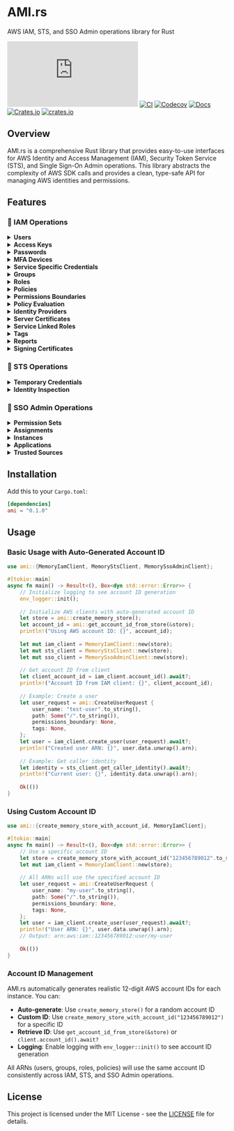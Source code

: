 # AMI.rs

AWS IAM, STS, and SSO Admin operations library for Rust

[![GitHub last commit](https://img.shields.io/github/last-commit/lsh0x/AMI.rs)](https://github.com/lsh0x/AMI.rs/commits/main)
[![CI](https://github.com/lsh0x/AMI.rs/workflows/CI/badge.svg)](https://github.com/lsh0x/AMI.rs/actions)
[![Codecov](https://codecov.io/gh/lsh0x/AMI.rs/branch/main/graph/badge.svg)](https://codecov.io/gh/lsh0x/AMI.rs)
[![Docs](https://docs.rs/ami/badge.svg)](https://docs.rs/ami)
[![Crates.io](https://img.shields.io/crates/v/ami.svg)](https://crates.io/crates/ami)
[![crates.io](https://img.shields.io/crates/d/ami)](https://crates.io/crates/ami)

## Overview

AMI.rs is a comprehensive Rust library that provides easy-to-use interfaces for AWS Identity and Access Management (IAM), Security Token Service (STS), and Single Sign-On Admin operations. This library abstracts the complexity of AWS SDK calls and provides a clean, type-safe API for managing AWS identities and permissions.

## Features

### 🔐 IAM Operations

<details>
<summary><strong>Users</strong></summary>

- `CreateUser` - Create a new IAM user
- `DeleteUser` - Delete an IAM user
- `GetUser` - Retrieve user information
- `UpdateUser` - Update user properties
- `ListUsers` - List all users
- `ListUserTags` - List tags for a user

</details>

<details>
<summary><strong>Access Keys</strong></summary>

- `CreateAccessKey` - Create access keys for a user
- `DeleteAccessKey` - Delete access keys
- `UpdateAccessKey` - Update access key status
- `ListAccessKeys` - List user's access keys
- `GetAccessKeyLastUsed` - Get last used information

</details>

<details>
<summary><strong>Passwords</strong></summary>

- `CreateLoginProfile` - Create console login profile
- `UpdateLoginProfile` - Update login profile
- `DeleteLoginProfile` - Delete login profile
- `GetLoginProfile` - Get login profile information

</details>

<details>
<summary><strong>MFA Devices</strong></summary>

- `EnableMFADevice` - Enable MFA device
- `DeactivateMFADevice` - Deactivate MFA device
- `ListMFADevices` - List MFA devices
- `ResyncMFADevice` - Resync MFA device

</details>

<details>
<summary><strong>Service Specific Credentials</strong></summary>

- `CreateServiceSpecificCredential` - Create service-specific credentials
- `UpdateServiceSpecificCredential` - Update service-specific credentials
- `DeleteServiceSpecificCredential` - Delete service-specific credentials
- `ListServiceSpecificCredentials` - List service-specific credentials
- `ResetServiceSpecificCredential` - Reset service-specific credentials

</details>

<details>
<summary><strong>Groups</strong></summary>

- `CreateGroup` - Create a new group
- `UpdateGroup` - Update group properties
- `DeleteGroup` - Delete a group
- `GetGroup` - Get group information
- `ListGroups` - List all groups
- `ListGroupsForUser` - List groups for a user
- `AddUserToGroup` - Add user to group
- `RemoveUserFromGroup` - Remove user from group
- `AttachGroupPolicy` - Attach policy to group
- `DetachGroupPolicy` - Detach policy from group
- `ListAttachedGroupPolicies` - List attached policies
- `PutGroupPolicy` - Put inline policy
- `GetGroupPolicy` - Get inline policy
- `ListGroupPolicies` - List inline policies
- `DeleteGroupPolicy` - Delete inline policy

</details>

<details>
<summary><strong>Roles</strong></summary>

- `CreateRole` - Create a new role
- `UpdateRole` - Update role properties
- `UpdateRoleDescription` - Update role description
- `GetRole` - Get role information
- `DeleteRole` - Delete a role
- `ListRoles` - List all roles
- `ListRoleTags` - List role tags
- `PutRolePolicy` - Put inline policy
- `GetRolePolicy` - Get inline policy
- `DeleteRolePolicy` - Delete inline policy
- `ListRolePolicies` - List inline policies
- `AttachRolePolicy` - Attach managed policy
- `DetachRolePolicy` - Detach managed policy
- `ListAttachedRolePolicies` - List attached policies
- `UpdateAssumeRolePolicy` - Update trust policy
- `CreateInstanceProfile` - Create instance profile
- `AddRoleToInstanceProfile` - Add role to instance profile
- `RemoveRoleFromInstanceProfile` - Remove role from instance profile
- `DeleteInstanceProfile` - Delete instance profile
- `GetInstanceProfile` - Get instance profile
- `ListInstanceProfiles` - List instance profiles
- `ListInstanceProfilesForRole` - List instance profiles for role

</details>

<details>
<summary><strong>Policies</strong></summary>

- `CreatePolicy` - Create managed policy
- `CreatePolicyVersion` - Create policy version
- `DeletePolicy` - Delete managed policy
- `DeletePolicyVersion` - Delete policy version
- `GetPolicy` - Get managed policy
- `GetPolicyVersion` - Get policy version
- `ListPolicies` - List managed policies
- `ListPolicyVersions` - List policy versions
- `ListEntitiesForPolicy` - List entities for policy
- `SetDefaultPolicyVersion` - Set default policy version
- `ListPoliciesGrantingServiceAccess` - List policies granting service access
- `PutUserPolicy` - Put user inline policy
- `GetUserPolicy` - Get user inline policy
- `DeleteUserPolicy` - Delete user inline policy
- `ListUserPolicies` - List user inline policies
- `AttachUserPolicy` - Attach managed policy to user
- `DetachUserPolicy` - Detach managed policy from user

</details>

<details>
<summary><strong>Permissions Boundaries</strong></summary>

- `PutUserPermissionsBoundary` - Set user permissions boundary
- `DeleteUserPermissionsBoundary` - Delete user permissions boundary
- `PutRolePermissionsBoundary` - Set role permissions boundary
- `DeleteRolePermissionsBoundary` - Delete role permissions boundary

</details>

<details>
<summary><strong>Policy Evaluation</strong></summary>

- `SimulateCustomPolicy` - Simulate custom policy
- `SimulatePrincipalPolicy` - Simulate principal policy
- `GetContextKeysForCustomPolicy` - Get context keys for custom policy
- `GetContextKeysForPrincipalPolicy` - Get context keys for principal policy
- `GenerateServiceLastAccessedDetails` - Generate service last accessed details
- `GetServiceLastAccessedDetails` - Get service last accessed details
- `GetServiceLastAccessedDetailsWithEntities` - Get service last accessed details with entities
- `GenerateOrganizationsAccessReport` - Generate organizations access report
- `GetOrganizationsAccessReport` - Get organizations access report

</details>

<details>
<summary><strong>Identity Providers</strong></summary>

**SAML Providers:**
- `CreateSAMLProvider` - Create SAML provider
- `UpdateSAMLProvider` - Update SAML provider
- `DeleteSAMLProvider` - Delete SAML provider
- `GetSAMLProvider` - Get SAML provider
- `ListSAMLProviders` - List SAML providers

**OIDC Providers:**
- `CreateOpenIDConnectProvider` - Create OIDC provider
- `UpdateOpenIDConnectProviderThumbprint` - Update OIDC provider thumbprint
- `DeleteOpenIDConnectProvider` - Delete OIDC provider
- `GetOpenIDConnectProvider` - Get OIDC provider
- `ListOpenIDConnectProviders` - List OIDC providers
- `TagOpenIDConnectProvider` - Tag OIDC provider
- `UntagOpenIDConnectProvider` - Untag OIDC provider

</details>

<details>
<summary><strong>Server Certificates</strong></summary>

- `UploadServerCertificate` - Upload server certificate
- `UpdateServerCertificate` - Update server certificate
- `DeleteServerCertificate` - Delete server certificate
- `GetServerCertificate` - Get server certificate
- `ListServerCertificates` - List server certificates

</details>

<details>
<summary><strong>Service Linked Roles</strong></summary>

- `CreateServiceLinkedRole` - Create service-linked role
- `DeleteServiceLinkedRole` - Delete service-linked role
- `GetServiceLinkedRoleDeletionStatus` - Get deletion status
- `ListRoles` - List roles (including service-linked)

</details>

<details>
<summary><strong>Tags</strong></summary>

- `TagUser` - Tag a user
- `UntagUser` - Untag a user
- `ListUserTags` - List user tags
- `TagRole` - Tag a role
- `UntagRole` - Untag a role
- `ListRoleTags` - List role tags
- `TagPolicy` - Tag a policy
- `UntagPolicy` - Untag a policy
- `ListPolicyTags` - List policy tags

</details>

<details>
<summary><strong>Reports</strong></summary>

- `GenerateCredentialReport` - Generate credential report
- `GetCredentialReport` - Get credential report
- `GetAccountSummary` - Get account summary
- `GetAccountPasswordPolicy` - Get password policy
- `UpdateAccountPasswordPolicy` - Update password policy
- `DeleteAccountPasswordPolicy` - Delete password policy
- `GenerateServiceLastAccessedDetails` - Generate service last accessed details
- `GetServiceLastAccessedDetails` - Get service last accessed details
- `GetServiceLastAccessedDetailsWithEntities` - Get service last accessed details with entities

</details>

<details>
<summary><strong>Signing Certificates</strong></summary>

- `UploadSigningCertificate` - Upload signing certificate
- `UpdateSigningCertificate` - Update signing certificate
- `DeleteSigningCertificate` - Delete signing certificate
- `ListSigningCertificates` - List signing certificates

</details>

### 🔑 STS Operations

<details>
<summary><strong>Temporary Credentials</strong></summary>

- `AssumeRole` - Assume a role
- `AssumeRoleWithSAML` - Assume role with SAML
- `AssumeRoleWithWebIdentity` - Assume role with web identity
- `AssumeRoleWithClientGrants` - Assume role with client grants
- `GetFederationToken` - Get federation token
- `GetSessionToken` - Get session token
- `DecodeAuthorizationMessage` - Decode authorization message
- `GetAccessKeyInfo` - Get access key information

</details>

<details>
<summary><strong>Identity Inspection</strong></summary>

- `GetCallerIdentity` - Get caller identity information

</details>

### 🏢 SSO Admin Operations

<details>
<summary><strong>Permission Sets</strong></summary>

- `CreatePermissionSet` - Create permission set
- `UpdatePermissionSet` - Update permission set
- `DeletePermissionSet` - Delete permission set
- `DescribePermissionSet` - Describe permission set
- `ListPermissionSets` - List permission sets
- `ListPermissionSetsProvisionedToAccount` - List provisioned permission sets
- `ListCustomerManagedPolicyReferencesInPermissionSet` - List customer managed policy references
- `AttachCustomerManagedPolicyReferenceToPermissionSet` - Attach customer managed policy reference
- `DetachCustomerManagedPolicyReferenceFromPermissionSet` - Detach customer managed policy reference
- `AttachManagedPolicyToPermissionSet` - Attach managed policy
- `DetachManagedPolicyFromPermissionSet` - Detach managed policy
- `ListManagedPoliciesInPermissionSet` - List managed policies
- `ProvisionPermissionSet` - Provision permission set
- `DescribePermissionSetProvisioningStatus` - Describe provisioning status
- `ListPermissionSetProvisioningStatus` - List provisioning status

</details>

<details>
<summary><strong>Assignments</strong></summary>

- `CreateAccountAssignment` - Create account assignment
- `DeleteAccountAssignment` - Delete account assignment
- `DescribeAccountAssignmentCreationStatus` - Describe creation status
- `DescribeAccountAssignmentDeletionStatus` - Describe deletion status
- `ListAccountAssignments` - List account assignments
- `ListAccountAssignmentCreationStatus` - List creation status
- `ListAccountAssignmentDeletionStatus` - List deletion status

</details>

<details>
<summary><strong>Instances</strong></summary>

- `ListInstances` - List SSO instances
- `DescribeInstanceAccessControlAttributeConfiguration` - Describe access control attributes
- `PutInstanceAccessControlAttributeConfiguration` - Put access control attributes
- `DeleteInstanceAccessControlAttributeConfiguration` - Delete access control attributes
- `ListTagsForResource` - List resource tags
- `TagResource` - Tag resource
- `UntagResource` - Untag resource

</details>

<details>
<summary><strong>Applications</strong></summary>

- `ListApplications` - List applications
- `DescribeApplicationAssignment` - Describe application assignment
- `CreateApplicationAssignment` - Create application assignment
- `DeleteApplicationAssignment` - Delete application assignment
- `ListApplicationAssignments` - List application assignments

</details>

<details>
<summary><strong>Trusted Sources</strong></summary>

- `CreateTrustedTokenIssuer` - Create trusted token issuer
- `DeleteTrustedTokenIssuer` - Delete trusted token issuer
- `UpdateTrustedTokenIssuer` - Update trusted token issuer
- `ListTrustedTokenIssuers` - List trusted token issuers
- `DescribeTrustedTokenIssuer` - Describe trusted token issuer

</details>

## Installation

Add this to your `Cargo.toml`:

```toml
[dependencies]
ami = "0.1.0"
```

## Usage

### Basic Usage with Auto-Generated Account ID

```rust
use ami::{MemoryIamClient, MemoryStsClient, MemorySsoAdminClient};

#[tokio::main]
async fn main() -> Result<(), Box<dyn std::error::Error>> {
    // Initialize logging to see account ID generation
    env_logger::init();
    
    // Initialize AWS clients with auto-generated account ID
    let store = ami::create_memory_store();
    let account_id = ami::get_account_id_from_store(&store);
    println!("Using AWS account ID: {}", account_id);
    
    let mut iam_client = MemoryIamClient::new(store);
    let mut sts_client = MemoryStsClient::new(store);
    let mut sso_client = MemorySsoAdminClient::new(store);
    
    // Get account ID from client
    let client_account_id = iam_client.account_id().await?;
    println!("Account ID from IAM client: {}", client_account_id);
    
    // Example: Create a user
    let user_request = ami::CreateUserRequest {
        user_name: "test-user".to_string(),
        path: Some("/".to_string()),
        permissions_boundary: None,
        tags: None,
    };
    let user = iam_client.create_user(user_request).await?;
    println!("Created user ARN: {}", user.data.unwrap().arn);
    
    // Example: Get caller identity
    let identity = sts_client.get_caller_identity().await?;
    println!("Current user: {}", identity.data.unwrap().arn);
    
    Ok(())
}
```

### Using Custom Account ID

```rust
use ami::{create_memory_store_with_account_id, MemoryIamClient};

#[tokio::main]
async fn main() -> Result<(), Box<dyn std::error::Error>> {
    // Use a specific account ID
    let store = create_memory_store_with_account_id("123456789012".to_string());
    let mut iam_client = MemoryIamClient::new(store);
    
    // All ARNs will use the specified account ID
    let user_request = ami::CreateUserRequest {
        user_name: "my-user".to_string(),
        path: Some("/".to_string()),
        permissions_boundary: None,
        tags: None,
    };
    let user = iam_client.create_user(user_request).await?;
    println!("User ARN: {}", user.data.unwrap().arn);
    // Output: arn:aws:iam::123456789012:user/my-user
    
    Ok(())
}
```

### Account ID Management

AMI.rs automatically generates realistic 12-digit AWS account IDs for each instance. You can:

- **Auto-generate**: Use `create_memory_store()` for a random account ID
- **Custom ID**: Use `create_memory_store_with_account_id("123456789012")` for a specific ID
- **Retrieve ID**: Use `get_account_id_from_store(&store)` or `client.account_id().await?`
- **Logging**: Enable logging with `env_logger::init()` to see account ID generation

All ARNs (users, groups, roles, policies) will use the same account ID consistently across IAM, STS, and SSO Admin operations.

## License

This project is licensed under the MIT License - see the [LICENSE](LICENSE) file for details.
